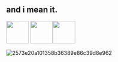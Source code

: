 ## and i mean it.
<img src="https://github.com/SUNLIBERTY/SUNLIBERTY/assets/161395048/e5066e55-dceb-462f-af51-fcbd17519c41" width="60px" height="60px"> <img src="https://github.com/SUNLIBERTY/SUNLIBERTY/assets/161395048/f6410ec1-eff0-468e-b1d2-92df594c678e" width="60px" height="60px"><img src="https://github.com/SUNLIBERTY/SUNLIBERTY/assets/161395048/5142e8b3-276f-4a3a-aa9d-a87b0e233415" width="60px" height="60px">





![2573e20a101358b36389e86c39d8e962](https://github.com/SUNLIBERTY/SUNLIBERTY/assets/161395048/848ae1e8-e78e-4a45-b6a1-936a38596c66)


